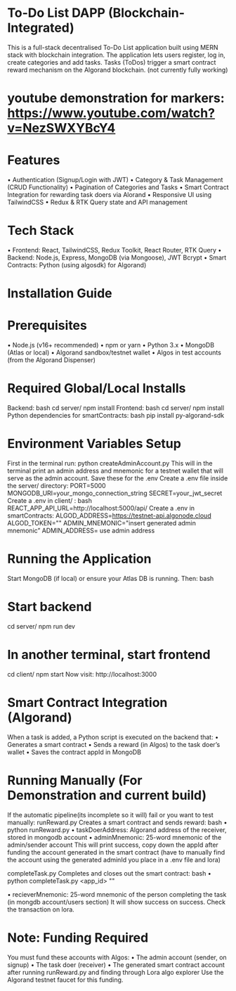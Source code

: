 # To-Do List DAPP (Blockchain-Integrated)
This is a full-stack decentralised To-Do List application built using MERN stack with blockchain integration. The application lets users register, log in, create categories and add tasks. Tasks (ToDos) trigger a smart contract reward mechanism on the Algorand blockchain. (not currently fully working)

# youtube demonstration for markers: https://www.youtube.com/watch?v=NezSWXYBcY4

# Features
•	Authentication (Signup/Login with JWT)
•	Category & Task Management (CRUD Functionality)
•	Pagination of Categories and Tasks
•	Smart Contract Integration for rewarding task doers via Alorand
•	Responsive UI using TailwindCSS
•	Redux & RTK Query state and API management

# Tech Stack
•	Frontend: React, TailwindCSS, Redux Toolkit, React Router, RTK Query
•	Backend: Node.js, Express, MongoDB (via Mongoose), JWT Bcrypt
•	Smart Contracts: Python (using algosdk) for Algorand)

# Installation Guide
# Prerequisites
•	Node.js (v16+ recommended)
•	npm or yarn
•	Python 3.x
•	MongoDB (Atlas or local)
•	Algorand sandbox/testnet wallet
•	Algos in test accounts (from the Algorand Dispenser)

# Required Global/Local Installs
Backend:
bash
cd server/
npm install
Frontend:
bash
cd server/
npm install
Python dependencies for smartContracts:
bash
pip install py-algorand-sdk


# Environment Variables Setup
First in the terminal run: python createAdminAccount.py
This will in the terminal print an admin address and mnemonic for a testnet wallet that will serve as the admin account. Save these for the .env
Create a .env file inside the server/ directory:
PORT=5000
MONGODB_URI=your_mongo_connection_string
SECRET=your_jwt_secret
Create a .env in client/ :
bash
REACT_APP_API_URL=http://localhost:5000/api/
Create a .env in smartContracts:
ALGOD_ADDRESS=https://testnet-api.algonode.cloud
ALGOD_TOKEN=""
ADMIN_MNEMONIC="insert generated admin mnemonic”
ADMIN_ADDRESS= use admin address


# Running the Application
Start MongoDB (if local) or ensure your Atlas DB is running.
Then:
bash
# Start backend
cd server/
npm run dev 

# In another terminal, start frontend
cd client/
npm start
Now visit: http://localhost:3000

# Smart Contract Integration (Algorand)
When a task is added, a Python script is executed on the backend that:
•	Generates a smart contract
•	Sends a reward (in Algos) to the task doer’s wallet
•	Saves the contract appId in MongoDB

# Running Manually (For Demonstration and current build)
If the automatic pipeline(its incomplete so it will) fail or you want to test manually: 
runReward.py
Creates a smart contract and sends reward:
bash
•	python runReward.py <taskDoerAddress> <algoAmount>
•	taskDoerAddress: Algorand address of the receiver, stored in mongodb account
•	adminMnemonic: 25-word mnemonic of the admin/sender account
This will print success, copy down the appId after funding the account generated in the smart contract (have to manually find the account using the generated adminId you place in a .env file and lora)


completeTask.py
Completes and closes out the smart contract:
bash
•	python completeTask.py <app_id> "<receiverMnemonic>"

•	recieverMnemonic: 25-word mnemonic of the person completing the task (in mongdb account/users section)
It will show success on success. Check the transaction on lora.


# Note: Funding Required
You must fund these accounts with Algos:
•	The admin account (sender, on signup)
•	The task doer (receiver)
•	The generated smart contract account after running runReward.py and finding through Lora algo explorer
Use the Algorand testnet faucet for this funding.

